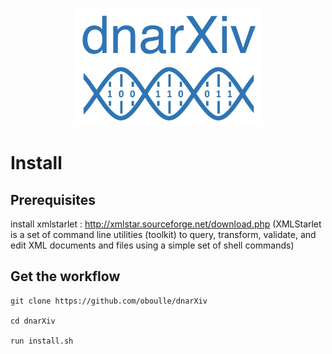 <p align="center">
<img src="https://github.com/oboulle/dnarXiv/blob/master/logo_dnarXiv.jpeg" width="300"/>
</p>

# Install
## Prerequisites

install xmlstarlet : http://xmlstar.sourceforge.net/download.php
(XMLStarlet is a set of command line utilities (toolkit) to query, transform, validate, and edit XML documents and files using a simple set of shell commands)

## Get the workflow

```
git clone https://github.com/oboulle/dnarXiv

cd dnarXiv

run install.sh
```
